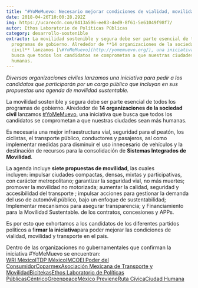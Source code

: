 ```yaml
---
title: "#YoMeMuevo: Necesario mejorar condiciones de vialidad, movilidad y transporte"
date: 2018-04-26T10:00:28.292Z
img: https://ucarecdn.com/8413a596-ee83-4ed9-8f61-5e61049f98f7/
autor: Ethos Laboratorio de Políticas Públicas
category: desarrollo-sostenible
extracto: La movilidad sostenible y segura debe ser parte esencial de todos los
  programas de gobierno. Alrededor de **14 organizaciones de la sociedad
  civil** lanzamos [\#YoMeMuevo](http://yomemuevo.org/), una iniciativa que
  busca que todos los candidatos se comprometan a que nuestras ciudades sean más
  humanas.
---
```

*Diversas organizaciones civiles lanzamos una iniciativa para pedir a los candidatos que participarán por un cargo público que incluyan en sus propuestas una agenda de movilidad sustentable.*

La movilidad sostenible y segura debe ser parte esencial de todos los programas de gobierno. Alrededor de **14 organizaciones de la sociedad civil** lanzamos [\#YoMeMuevo](http://yomemuevo.org/), una iniciativa que busca que todos los candidatos se comprometan a que nuestras ciudades sean más humanas.

Es necesaria una mejor infraestructura vial, seguridad para el peatón, los ciclistas, el transporte público, conductores y pasajeros, así como implementar medidas para disminuir el uso innecesario de vehículos y la destinación de recursos para la consolidación de **Sistemas Integrados de Movilidad**.

La agenda incluye **siete propuestas de movilidad**, las cuales incluyen: impulsar ciudades compactas, densas, mixtas y participativas, con carácter metropolitano; garantizar la seguridad vial, no más muertes; promover la movilidad no motorizada; aumentar la calidad, seguridad y accesibilidad del transporte ; impulsar acciones para gestionar la demanda del uso de automóvil.público, bajo un enfoque de sustentabilidad; Implementar mecanismos para asegurar transparencia; y Financiamiento para la Movilidad Sustentable. de los contratos, concesiones y APPs.

Es por esto que exhortamos a los candidatos de los diferentes partidos políticos a fi**rmar la iniciativa**para poder mejorar las condiciones de vialidad, movilidad y transporte en el país. 

Dentro de las organizaciones no gubernamentales que confirman la iniciativa #YoMeMuevo se encuentran:\
[WRI México](http://wrimexico.org/)[ITDP México](http://mexico.itdp.org/)[IMCO](https://imco.org.mx/)[El Poder del Consumidor](http://elpoderdelconsumidor.org/)[Coparmex](http://coparmex.org.mx/)[Asociación Mexicana de Transporte y Movilidad](http://amtm.org.mx/)[Bicitekas](http://bicitekas.org/)[Ethos Laboratorio de Políticas Públicas](https://www.ethos.org.mx/)[Céntrico](http://www.centrico.mx/)[Greenpeace](http://www.greenpeace.org/mexico/es/)[México Previene](http://mexicoprevieneac.org/)[Ruta Cívica](https://www.rutacivica.org/)[Ciudad Humana](http://www.ciudadhumana.org/)